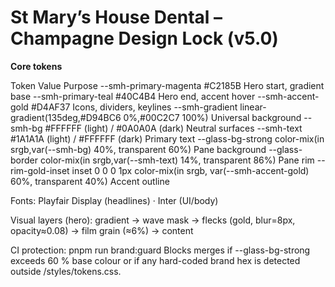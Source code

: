 

# St Mary’s House Dental – Champagne Design Lock (v5.0)

**Core tokens**

Token	Value	Purpose
--smh-primary-magenta	#C2185B	Hero start, gradient base
--smh-primary-teal	#40C4B4	Hero end, accent hover
--smh-accent-gold	#D4AF37	Icons, dividers, keylines
--smh-gradient	linear-gradient(135deg,#D94BC6 0%,#00C2C7 100%)	Universal background
--smh-bg	#FFFFFF (light) / #0A0A0A (dark)	Neutral surfaces
--smh-text	#1A1A1A (light) / #FFFFFF (dark)	Primary text
--glass-bg-strong	color-mix(in srgb,var(--smh-bg) 40%, transparent 60%)	Pane background
--glass-border	color-mix(in srgb,var(--smh-text) 14%, transparent 86%)	Pane rim
--rim-gold-inset	inset 0 0 0 1px color-mix(in srgb, var(--smh-accent-gold) 60%, transparent 40%)	Accent outline

Fonts:
Playfair Display (headlines) · Inter (UI/body)

Visual layers (hero):
gradient → wave mask → flecks (gold, blur=8px, opacity≈0.08) → film grain (≈6%) → content

CI protection:
pnpm run brand:guard
Blocks merges if --glass-bg-strong exceeds 60 % base colour or if any hard-coded brand hex is detected outside /styles/tokens.css.

